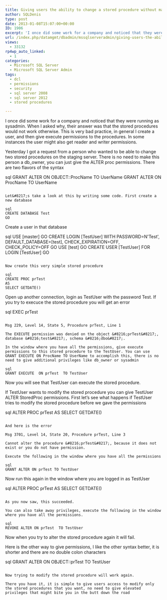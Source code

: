 ```yaml
---
title: Giving users the ability to change a stored procedure without making them db_owner
author: SQLDenis
type: post
date: 2013-01-08T15:07:00+00:00
ID: 1906
excerpt: 'I once did some work for a company and noticed that they were running as sysadmin. When I asked why, their answer was that the stored procedures would not work otherwise. This is very bad practice, in general I create a user, and then give execute permi&hellip;'
url: /index.php/datamgmt/dbadmin/mssqlserveradmin/giving-users-the-ability-to/
views:
  - 33132
rp4wp_auto_linked:
  - 1
categories:
  - Microsoft SQL Server
  - Microsoft SQL Server Admin
tags:
  - dcl
  - permissions
  - security
  - sql server 2008
  - sql server 2012
  - stored procedures

---
```

I once did some work for a company and noticed that they were running as sysadmin. When I asked why, their answer was that the stored procedures would not work otherwise. This is very bad practice, in general I create a user, and then give execute permissions to the procedures. In some instances the user might also get reader and writer permissions.

Yesterday I got a request from a person who wanted to be able to change two stored procedures on the staging server. There is no need to make this person a db_owner, you can just give the ALTER proc permissions. There are two flavors of the syntax

sql
GRANT ALTER  ON OBJECT::ProcName TO UserName
GRANT ALTER  ON  ProcName TO UserName
```

Let&#8217;s take a look at this by writing some code. First create a new database

sql
CREATE DATABASE Test
GO
```

Create a user in that database

sql
USE [master]
GO
CREATE LOGIN [TestUser] WITH PASSWORD=N'Test', DEFAULT_DATABASE=[test], CHECK_EXPIRATION=OFF, CHECK_POLICY=OFF
GO
USE [test]
GO
CREATE USER [TestUser] FOR LOGIN [TestUser]
GO
```

Now create this very simple stored procedure

sql
CREATE PROC prTest
AS
SELECT GETDATE()
```

Open up another connection, login as TestUser with the password Test. If you try to execuce the stored procedure you will get an error

sql
EXEC prTest
```

Msg 229, Level 14, State 5, Procedure prTest, Line 1
  
The EXECUTE permission was denied on the object &#8216;prTest&#8217;, database &#8216;test&#8217;, schema &#8216;dbo&#8217;.

In the window where you have all the permissions, give execute permissions to this stored procedure to the TestUser. You can use GRANT EXECUTE ON ProcName TO UserName to accomplish this, there is no need to give additional privileges like db_owner or sysadmin

sql
GRANT EXECUTE  ON prTest  TO TestUser
```

Now you will see that TestUser can execute the stored procedure.

If TestUser wants to modify the stored procedure you can give TestUser ALTER StoredProc permissions. First let&#8217;s see what happens if TestUser tries to modify the stored procedure before we gave the permissions

sql
ALTER PROC prTest
AS
SELECT GETDATE()
```

And here is the error

Msg 3701, Level 14, State 20, Procedure prTest, Line 3
  
Cannot alter the procedure &#8216;prTest&#8217;, because it does not exist or you do not have permission.

Execute the following in the window where you have all the permissions

sql
GRANT ALTER ON prTest TO TestUser
```

Now run this again in the window where you are logged in as TestUser

sql
ALTER PROC prTest
AS
SELECT GETDATE()
```

As you now saw, this succeeded.

You can also take away privileges, execute the following in the window where you have all the permissions.

sql
REVOKE ALTER ON prTest  TO TestUser
```

Now when you try to alter the stored procedure again it will fail. 

Here is the other way to give permissions, I like the other syntax better, it is shorter and there are no double colon characters

sql
GRANT ALTER  ON OBJECT::prTest TO TestUser
```

Now trying to modify the stored procedure will work again.

There you have it, it is simple to give users access to modify only the stored procedures that you want, no need to give elevated privileges that might bite you in the butt down the road